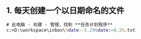 ## 1. 每天创建一个以日期命名的文件
```bat
# 此电脑 - 右键 - 管理，找到 **任务计划程序**
c:>D:\workspace\inbox\%date:~5,2%%date:~8,2%.txt
```

